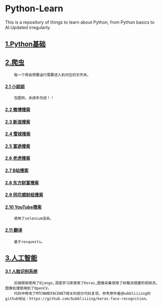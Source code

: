 # Python-Learn
This is a repository of things to learn about Python, from Python basics to AI.Updated irregularly.

## [1.Python基础](1.Python基础)

## [2.爬虫](2.爬虫)   
        每一个爬虫想要运行需要进入到对应的文件夹。
#### [2.1 小姐姐](2.爬虫/小姐姐)
        包图网，未成年勿进！！
#### [2.2 微博搜索](2.爬虫/微博搜索)
#### [2.3 新浪搜索](2.爬虫/新浪搜索)
#### [2.4 雪球搜索](2.爬虫/雪球搜索)
#### [2.5 富途搜索](2.爬虫/富途搜索)
#### [2.6 老虎搜索](2.爬虫/老虎搜索)
#### [2.7 B站搜索](2.爬虫/B站搜索)
#### [2.8 东方财富搜索](2.爬虫/东方财富搜索)
#### [2.9 同花顺财经搜索](2.爬虫/同花顺搜索)
#### [2.10 YouTube搜索](2.爬虫/YouTube搜索)
        使用了selenium渲染。
#### [2.11 翻译](2.爬虫/翻译)
        基于resquests。
## [3.人工智能](3.人工智能)  

#### [3.1 人脸识别系统](3.人工智能/基于深度学习的人脸识别系统)
        后端框架使用了Django,深度学习库使用了Keras,图像采集使用了树莓派搭建的视频流,图像处理使用到了OpenCV。
        代码中修改了MTCNN和FACENET相关的部分代码复现，参考原作者@bubbliiiing的github地址：https://github.com/bubbliiiing/keras-face-recognition。

         